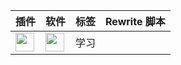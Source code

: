| 插件 | 软件 | 标签 | Rewrite 脚本 |
|-----------|------|--------|--------------|
[<img src="https://gitlab.com/lodepuly/iconlibrary/-/raw/main/App_icon/120px/Loon.png" width="30"></img>](https://raw.githubusercontent.com/Yu9191/Rewrite/main/vistavip.js) | <img src="https://raw.githubusercontent.com/fmz200/wool_scripts/main/icons/lige47/spotify(green).png" width="30"></img> | 学习 |